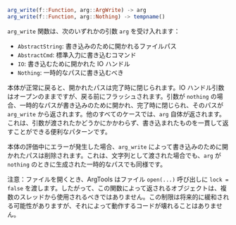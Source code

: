 ```julia
arg_write(f::Function, arg::ArgWrite) -> arg
arg_write(f::Function, arg::Nothing) -> tempname()
```

`arg_write` 関数は、次のいずれかの引数 `arg` を受け入れます：

  * `AbstractString`: 書き込みのために開かれるファイルパス
  * `AbstractCmd`: 標準入力に書き込むコマンド
  * `IO`: 書き込むために開かれた IO ハンドル
  * `Nothing`: 一時的なパスに書き込むべき

本体が正常に戻ると、開かれたパスは完了時に閉じられます。IO ハンドル引数はオープンのままですが、戻る前にフラッシュされます。引数が `nothing` の場合、一時的なパスが書き込みのために開かれ、完了時に閉じられ、そのパスが `arg_write` から返されます。他のすべてのケースでは、`arg` 自体が返されます。これは、引数が渡されたかどうかにかかわらず、書き込まれたものを一貫して返すことができる便利なパターンです。

本体の評価中にエラーが発生した場合、`arg_write` によって書き込みのために開かれたパスは削除されます。これは、文字列として渡された場合でも、`arg` が `nothing` のときに生成された一時的なパスでも同様です。

注意：ファイルを開くとき、ArgTools はファイル `open(...)` 呼び出しに `lock = false` を渡します。したがって、この関数によって返されるオブジェクトは、複数のスレッドから使用されるべきではありません。この制限は将来的に緩和される可能性がありますが、それによって動作するコードが壊れることはありません。
